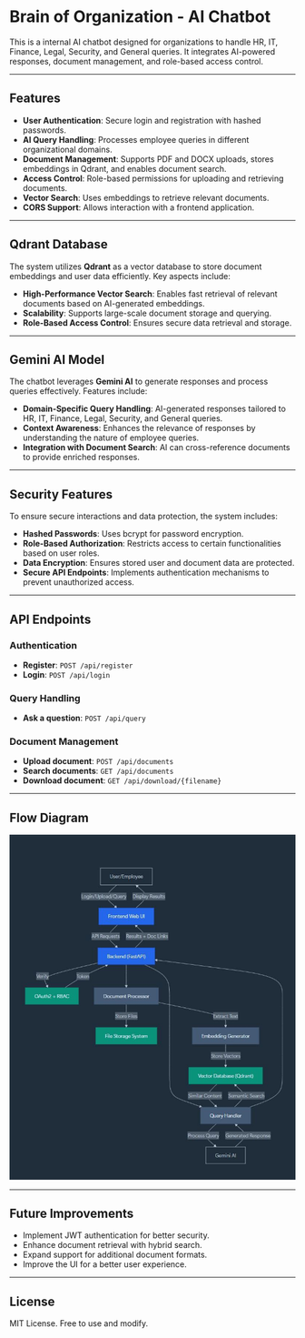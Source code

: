 # Brain of Organization - AI Chatbot

This is a internal AI chatbot designed for organizations to handle HR, IT, Finance, Legal, Security, and General queries. It integrates AI-powered responses, document management, and role-based access control.

---

## Features

- **User Authentication**: Secure login and registration with hashed passwords.
- **AI Query Handling**: Processes employee queries in different organizational domains.
- **Document Management**: Supports PDF and DOCX uploads, stores embeddings in Qdrant, and enables document search.
- **Access Control**: Role-based permissions for uploading and retrieving documents.
- **Vector Search**: Uses embeddings to retrieve relevant documents.
- **CORS Support**: Allows interaction with a frontend application.

---

## Qdrant Database

The system utilizes **Qdrant** as a vector database to store document embeddings and user data efficiently. Key aspects include:

- **High-Performance Vector Search**: Enables fast retrieval of relevant documents based on AI-generated embeddings.
- **Scalability**: Supports large-scale document storage and querying.
- **Role-Based Access Control**: Ensures secure data retrieval and storage.

---

## Gemini AI Model

The chatbot leverages **Gemini AI** to generate responses and process queries effectively. Features include:

- **Domain-Specific Query Handling**: AI-generated responses tailored to HR, IT, Finance, Legal, Security, and General queries.
- **Context Awareness**: Enhances the relevance of responses by understanding the nature of employee queries.
- **Integration with Document Search**: AI can cross-reference documents to provide enriched responses.

---

## Security Features

To ensure secure interactions and data protection, the system includes:

- **Hashed Passwords**: Uses bcrypt for password encryption.
- **Role-Based Authorization**: Restricts access to certain functionalities based on user roles.
- **Data Encryption**: Ensures stored user and document data are protected.
- **Secure API Endpoints**: Implements authentication mechanisms to prevent unauthorized access.

---

## API Endpoints

### Authentication

- **Register**: `POST /api/register`
- **Login**: `POST /api/login`

### Query Handling

- **Ask a question**: `POST /api/query`

### Document Management

- **Upload document**: `POST /api/documents`
- **Search documents**: `GET /api/documents`
- **Download document**: `GET /api/download/{filename}`

---

## Flow Diagram

![Flow Diagram](https://github.com/Kochihack-T10/KH-10-2025/blob/main/flow.jpg)

---

## Future Improvements

- Implement JWT authentication for better security.
- Enhance document retrieval with hybrid search.
- Expand support for additional document formats.
- Improve the UI for a better user experience.

---

## License

MIT License. Free to use and modify.

